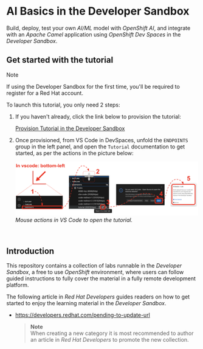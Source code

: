 # AI Basics in the Developer Sandbox

Build, deploy, test your own *AI/ML* model with *OpenShift AI*, and integrate with an *Apache Camel* application using *OpenShift Dev Spaces* in the *Developer Sandbox*.

## Get started with the tutorial

> [!NOTE]  
> If using the Developer Sandbox for the first time, you'll be required to register for a Red Hat account.

To launch this tutorial, you only need 2 steps:

1. If you haven't already, click the link below to provision the tutorial:

    [Provision Tutorial in the Developer Sandbox](https://workspaces.openshift.com/#https://github.com/RedHat-Middleware-Workshops/devsandbox-catalog-ai-labs.git)

    <!-- <a target="_blank" href="https://workspaces.openshift.com/#https://github.com/RedHat-Middleware-Workshops/devsandbox-catalog-ai-labs.git">Provision Tutorial in the Developer Sandbox</a> -->

2. Once provisioned, from VS Code in DevSpaces, unfold the `ENDPOINTS` group in the left panel, and open the `Tutorial` documentation to get started, as per the actions in the picture below:

    ![](docs/labs/basics/images/29-ai-open-tutorial.png)
    *Mouse actions in VS Code to open the tutorial.*

<br/>


## Introduction

This repository contains a collection of labs runnable in the _Developer Sandbox_, a free to use _OpenShift_ environment, where users can follow guided instructions to fully cover the material in a fully remote development platform.

The following article in _Red Hat Developers_ guides readers on how to get started to enjoy the learning material in the _Developer Sandbox_.

* https://developers.redhat.com/pending-to-update-url

    > **Note**<br>
    When creating a new category it is most recommended to author an article in _Red Hat Developers_ to promote the new collection.
